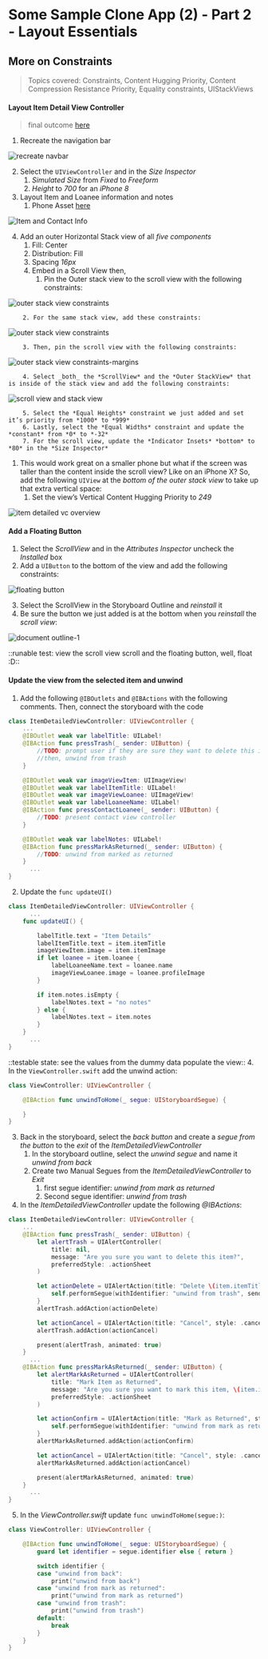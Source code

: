 # Some Sample Clone App (2) - Part 2 - Layout Essentials
## More on Constraints
> Topics covered: Constraints, Content Hugging Priority, Content Compression Resistance Priority, Equality constraints, UIStackViews
#### Layout Item Detail View Controller
> final outcome [here](assets/ItemDetailedViewController.png)

1. Recreate the navigation bar

<img alt="recreate navbar" src="assets/Recreate NavBar.png">

2. Select the `UIViewController` and in the *Size Inspector*
	1. *Simulated Size* from *Fixed* to *Freeform*
	2. *Height* to *700* for an *iPhone 8*
3. Layout Item and Loanee information and notes
	1. Phone Asset [here](assets/phone.png)

<img alt="Item and Contact Info" src="assets/Item and Contact Info.png">

4. Add an outer Horizontal Stack view of all *five components*
	1. Fill: Center
	2. Distribution: Fill
	3. Spacing *16px*
	4. Embed in a Scroll View then,
		1. Pin the Outer stack view to the scroll view with the following constraints:

<img alt="outer stack view constraints" src="assets/Screen Shot 2018-08-17 at 9.51.38 PM.png">

		2. For the same stack view, add these constraints:

<img alt="outer stack view constraints" src="assets/Screen Shot 2018-08-17 at 9.52.00 PM.png">

		3. Then, pin the scroll view with the following constraints:

<img alt="outer stack view constraints-margins" src="assets/Screen Shot 2018-08-17 at 1.33.31 PM.png">

		4. Select _both_ the *ScrollView* and the *Outer StackView* that is inside of the stack view and add the following constraints:

<img alt="scroll view and stack view" src="assets/Screen Shot 2018-08-17 at 1.34.21 PM.png">

		5. Select the *Equal Heights* constraint we just added and set it’s priority from *1000* to *999*
		6. Lastly, select the *Equal Widths* constraint and update the *constant* from *0* to *-32*
		7. For the scroll view, update the *Indicator Insets* *bottom* to *80* in the *Size Inspector*
1. This would work great on a smaller phone but what if the screen was taller than the content inside the scroll view? Like on an iPhone X? So, add the following `UIView` at the *bottom of the outer stack view* to take up that extra vertical space:
	1. Set the view’s Vertical Content Hugging Priority to *249*

<img alt="item detailed vc overview" src="assets/Screen Shot 2018-08-17 at 1.35.45 PM.png">

#### Add a Floating Button
1. Select the *ScrollView* and in the *Attributes Inspector* uncheck the *Installed* box
2. Add a `UIButton` to the bottom of the view and add the following constraints:

<img alt="floating button" src="assets/Floating Button.png">

3. Select the ScrollView in the Storyboard Outline and *reinstall* it
4. Be sure the button we just added is at the bottom when you *reinstall* the *scroll view*:

<img alt="document outline-1" src="assets/Screen Shot 2018-08-17 at 1.50.47 PM.png">

::runable test: view the scroll view scroll and the floating button, well, float :D::

#### Update the view from the selected item and unwind
1. Add the following `@IBOutlets` and `@IBActions` with the following comments. Then, connect the storyboard with the code
```swift
class ItemDetailedViewController: UIViewController {
    ...
    @IBOutlet weak var labelTitle: UILabel!
    @IBAction func pressTrash(_ sender: UIButton) {
        //TODO: prompt user if they are sure they want to delete this item
        //then, unwind from trash
    }

    @IBOutlet weak var imageViewItem: UIImageView!
    @IBOutlet weak var labelItemTitle: UILabel!
    @IBOutlet weak var imageViewLoanee: UIImageView!
    @IBOutlet weak var labelLoaneeName: UILabel!
    @IBAction func pressContactLoanee(_ sender: UIButton) {
        //TODO: present contact view controller
    }

    @IBOutlet weak var labelNotes: UILabel!
    @IBAction func pressMarkAsReturned(_ sender: UIButton) {
        //TODO: unwind from marked as returned
    }
	  ...
}
```
2. Update the `func updateUI()`
```swift
class ItemDetailedViewController: UIViewController {
	  ...
    func updateUI() {

        labelTitle.text = "Item Details"
        labelItemTitle.text = item.itemTitle
        imageViewItem.image = item.itemImage
        if let loanee = item.loanee {
            labelLoaneeName.text = loanee.name
            imageViewLoanee.image = loanee.profileImage
        }

        if item.notes.isEmpty {
            labelNotes.text = "no notes"
        } else {
            labelNotes.text = item.notes
        }
    }
	  ...
}
```
::testable state: see the values from the dummy data populate the view::
4.  In the `ViewController.swift` add the unwind action:
```swift
class ViewController: UIViewController {

    @IBAction func unwindToHome(_ segue: UIStoryboardSegue) {

    }
}
```
3. Back in the storyboard, select the *back button* and create a *segue from the button* to the *exit* of the *ItemDetailedViewController*
	1. In the storyboard outline, select the *unwind segue* and name it *unwind from back*
	2. Create two Manual Segues from the *ItemDetailedViewController* to *Exit*
		1. first segue identifier: *unwind from mark as returned*
		2. Second segue identifier: *unwind from trash*
4. In the *ItemDetailedViewController* update the following *@IBActions*:
```swift
class ItemDetailedViewController: UIViewController {
    ...
    @IBAction func pressTrash(_ sender: UIButton) {
        let alertTrash = UIAlertController(
            title: nil,
            message: "Are you sure you want to delete this item?",
            preferredStyle: .actionSheet
        )

        let actionDelete = UIAlertAction(title: "Delete \(item.itemTitle)", style: .destructive) { (_) in
            self.performSegue(withIdentifier: "unwind from trash", sender: nil)
        }
        alertTrash.addAction(actionDelete)

        let actionCancel = UIAlertAction(title: "Cancel", style: .cancel)
        alertTrash.addAction(actionCancel)

        present(alertTrash, animated: true)
    }
	  ...
    @IBAction func pressMarkAsReturned(_ sender: UIButton) {
        let alertMarkAsReturned = UIAlertController(
            title: "Mark Item as Returned",
            message: "Are you sure you want to mark this item, \(item.itemTitle), as returned from \(item.loanee!.name)?",
            preferredStyle: .actionSheet
        )

        let actionConfirm = UIAlertAction(title: "Mark as Returned", style: .default) { (_) in
            self.performSegue(withIdentifier: "unwind from mark as returned", sender: nil)
        }
        alertMarkAsReturned.addAction(actionConfirm)

        let actionCancel = UIAlertAction(title: "Cancel", style: .cancel)
        alertMarkAsReturned.addAction(actionCancel)

        present(alertMarkAsReturned, animated: true)
    }
	  ...
}
```
5. In the *ViewController.swift* update `func unwindToHome(segue:)`:
```swift
class ViewController: UIViewController {

    @IBAction func unwindToHome(_ segue: UIStoryboardSegue) {
        guard let identifier = segue.identifier else { return }

        switch identifier {
        case "unwind from back":
            print("unwind from back")
        case "unwind from mark as returned":
            print("unwind from mark as returned")
        case "unwind from trash":
            print("unwind from trash")
        default:
            break
        }
    }
}
```
